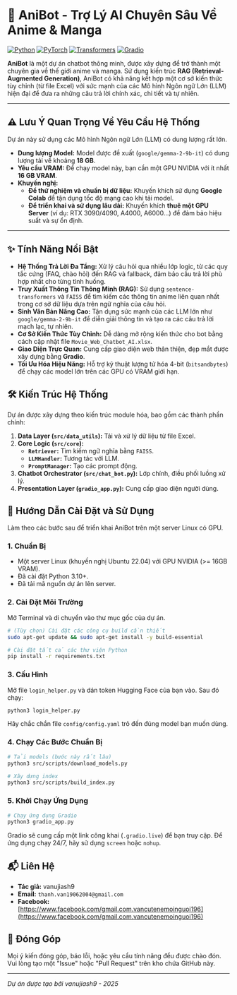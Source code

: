 # 🎌 AniBot - Trợ Lý AI Chuyên Sâu Về Anime & Manga

[![Python](https://img.shields.io/badge/Python-3.10%2B-blue?style=for-the-badge&logo=python)](https://www.python.org/)
[![PyTorch](https://img.shields.io/badge/PyTorch-2.1-orange?style=for-the-badge&logo=pytorch)](https://pytorch.org/)
[![Transformers](https://img.shields.io/badge/Transformers-4.37-yellow?style=for-the-badge&logo=huggingface)](https://huggingface.co/docs/transformers/index)
[![Gradio](https://img.shields.io/badge/Gradio-4.10-green?style=for-the-badge&logo=gradio)](https://www.gradio.app/)

**AniBot** là một dự án chatbot thông minh, được xây dựng để trở thành một chuyên gia về thế giới anime và manga. Sử dụng kiến trúc **RAG (Retrieval-Augmented Generation)**, AniBot có khả năng kết hợp một cơ sở kiến thức tùy chỉnh (từ file Excel) với sức mạnh của các Mô hình Ngôn ngữ Lớn (LLM) hiện đại để đưa ra những câu trả lời chính xác, chi tiết và tự nhiên.

---

## ⚠️ Lưu Ý Quan Trọng Về Yêu Cầu Hệ Thống

Dự án này sử dụng các Mô hình Ngôn ngữ Lớn (LLM) có dung lượng rất lớn.

*   **Dung lượng Model:** Model được đề xuất (`google/gemma-2-9b-it`) có dung lượng tải về khoảng **18 GB**.
*   **Yêu cầu VRAM:** Để chạy model này, bạn cần một GPU NVIDIA với ít nhất **16 GB VRAM**.
*   **Khuyến nghị:**
    *   **Để thử nghiệm và chuẩn bị dữ liệu:** Khuyến khích sử dụng **Google Colab** để tận dụng tốc độ mạng cao khi tải model.
    *   **Để triển khai và sử dụng lâu dài:** Khuyến khích **thuê một GPU Server** (ví dụ: RTX 3090/4090, A4000, A6000...) để đảm bảo hiệu suất và sự ổn định.

---

## ✨ Tính Năng Nổi Bật

- **Hệ Thống Trả Lời Đa Tầng:** Xử lý câu hỏi qua nhiều lớp logic, từ các quy tắc cứng (FAQ, chào hỏi) đến RAG và fallback, đảm bảo câu trả lời phù hợp nhất cho từng tình huống.
- **Truy Xuất Thông Tin Thông Minh (RAG):** Sử dụng `sentence-transformers` và `FAISS` để tìm kiếm các thông tin anime liên quan nhất trong cơ sở dữ liệu dựa trên ngữ nghĩa của câu hỏi.
- **Sinh Văn Bản Nâng Cao:** Tận dụng sức mạnh của các LLM lớn như `google/gemma-2-9b-it` để diễn giải thông tin và tạo ra các câu trả lời mạch lạc, tự nhiên.
- **Cơ Sở Kiến Thức Tùy Chỉnh:** Dễ dàng mở rộng kiến thức cho bot bằng cách cập nhật file `Movie_Web_Chatbot_AI.xlsx`.
- **Giao Diện Trực Quan:** Cung cấp giao diện web thân thiện, đẹp mắt được xây dựng bằng **Gradio**.
- **Tối Ưu Hóa Hiệu Năng:** Hỗ trợ kỹ thuật lượng tử hóa 4-bit (`bitsandbytes`) để chạy các model lớn trên các GPU có VRAM giới hạn.

## 🛠️ Kiến Trúc Hệ Thống

Dự án được xây dựng theo kiến trúc module hóa, bao gồm các thành phần chính:
1.  **Data Layer (`src/data_utils`):** Tải và xử lý dữ liệu từ file Excel.
2.  **Core Logic (`src/core`):**
    -   **`Retriever`:** Tìm kiếm ngữ nghĩa bằng `FAISS`.
    -   **`LLMHandler`:** Tương tác với LLM.
    -   **`PromptManager`:** Tạo các prompt động.
3.  **Chatbot Orchestrator (`src/chat_bot.py`):** Lớp chính, điều phối luồng xử lý.
4.  **Presentation Layer (`gradio_app.py`):** Cung cấp giao diện người dùng.

## 🚀 Hướng Dẫn Cài Đặt và Sử Dụng

Làm theo các bước sau để triển khai AniBot trên một server Linux có GPU.

### 1. Chuẩn Bị
- Một server Linux (khuyến nghị Ubuntu 22.04) với GPU NVIDIA (>= 16GB VRAM).
- Đã cài đặt Python 3.10+.
- Đã tải mã nguồn dự án lên server.

### 2. Cài Đặt Môi Trường
Mở Terminal và di chuyển vào thư mục gốc của dự án.

```bash
# (Tùy chọn) Cài đặt các công cụ build cần thiết
sudo apt-get update && sudo apt-get install -y build-essential

# Cài đặt tất cả các thư viện Python
pip install -r requirements.txt
```

### 3. Cấu Hình
Mở file `login_helper.py` và dán token Hugging Face của bạn vào. Sau đó chạy:
```bash
python3 login_helper.py
```
Hãy chắc chắn file `config/config.yaml` trỏ đến đúng model bạn muốn dùng.

### 4. Chạy Các Bước Chuẩn Bị
```bash
# Tải models (bước này rất lâu)
python3 src/scripts/download_models.py

# Xây dựng index
python3 src/scripts/build_index.py
```

### 5. Khởi Chạy Ứng Dụng
```bash
# Chạy ứng dụng Gradio
python3 gradio_app.py
```
Gradio sẽ cung cấp một link công khai (`.gradio.live`) để bạn truy cập. Để ứng dụng chạy 24/7, hãy sử dụng `screen` hoặc `nohup`.

## 📬 Liên Hệ

- **Tác giả:** vanujiash9
- **Email:** `thanh.van19062004@gmail.com`
- **Facebook:** [https://www.facebook.com/gmail.com.vancutenemoinguoi196](https://www.facebook.com/gmail.com.vancutenemoinguoi196)

## 🤝 Đóng Góp
Mọi ý kiến đóng góp, báo lỗi, hoặc yêu cầu tính năng đều được chào đón. Vui lòng tạo một "Issue" hoặc "Pull Request" trên kho chứa GitHub này.

---
*Dự án được tạo bởi vanujiash9 - 2025*
